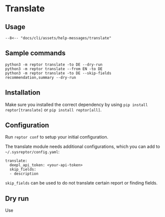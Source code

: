# Translate

## Usage

```
--8<-- "docs/cli/assets/help-messages/translate"
```

## Sample commands

```
python3 -m reptor translate -to DE --dry-run
python3 -m reptor translate --from EN -to DE
python3 -m reptor translate -to DE --skip-fields recommendation,summary --dry-run
```

## Installation
Make sure you installed the correct dependency by using `pip install reptor[translate]` or `pip install reptor[all]`.

## Configuration
Run `reptor conf` to setup your initial configuration.

The translate module needs additional configurations, which you can add to `~/.sysreptor/config.yaml`:

```
translate:
  deepl_api_token: <your-api-token>
  skip_fields:
  - description
```

`skip_fields` can be used to do not translate certain report or finding fields.

## Dry run
Use 